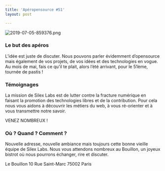 ```yaml
---
title: 'Apéropensource #51'
layout: post

---
```

![2019-07-05-859376.png](http://lexoyo.me/silexlabs.org//assets/2019-07-05-859376.png)

### Le but des apéros

L’idée est juste de discuter. Nous pouvons parler évidemment d’opensource mais également de vos projets, de vos idées et des technologies en vogue. Au mois de mai, fais ce qu’il te plait, alors l’été arrivant, pour le 51ème, tournée de pastis !
<!-- more -->
### Témoignages

La mission de Silex Labs est de lutter contre la fracture numérique en faisant la promotion des technologies libres et de la contribution. Pour cela nous vous aidons à découvrir les métiers du web, à vous ré-orienter et à vous transmettre notre savoir.

VENEZ NOMBREUX !

###  Où ? Quand ? Comment ?

Nouvelle adresse, nouvelle ambiance mais toujours cette bonne vieille équipe de Silex Labs. Nous vous attendons nombreux au Bouillon, un joyeux bistrot où nous pourrons échanger, rire et discuter.

Le Bouillon
10 Rue Saint-Marc
75002 Paris
